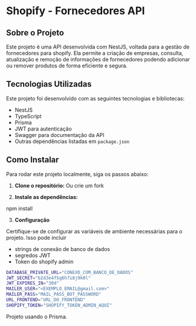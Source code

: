 # Shopify - Fornecedores API

## Sobre o Projeto

Este projeto é uma API desenvolvida com NestJS, voltada para a gestão de fornecedores para shopify. Ela permite a criação de empresas, consulta, atualização e remoção de informações de fornecedores podendo adicionar ou remover produtos de forma eficiente e segura.

## Tecnologias Utilizadas

Este projeto foi desenvolvido com as seguintes tecnologias e bibliotecas:

- NestJS
- TypeScript
- Prisma
- JWT para autenticação
- Swagger para documentação da API
- Outras dependências listadas em `package.json`

## Como Instalar

Para rodar este projeto localmente, siga os passos abaixo:

1. **Clone o repositório:**
Ou crie um fork

2. **Instale as dependências:**

npm install

3. **Configuração**

Certifique-se de configurar as variáveis de ambiente necessárias para o projeto. Isso pode incluir 

* strings de conexão de banco de dados
* segredos JWT
* Token do shopify admin

```bash
DATABASE_PRIVATE_URL="CONEXO_COM_BANCO_DE_DADOS"
JWT_SECRET="b2d3e4f5g6h7i8j9k0l"
JWT_EXPIRES_IN="30d"
MAILER_USER="<EXEMPLO_EMAIL@gmail.com>"
MAILER_PASS="MAIL_PASS_BOT_PASSWORD"
URL_FRONTEND="URL_DO_FRONTEND"
SHOPIFY_TOKEN="SHOPIFY_TOKEN_ADMIN_AQUI"
```


Projeto usando o Prisma.
